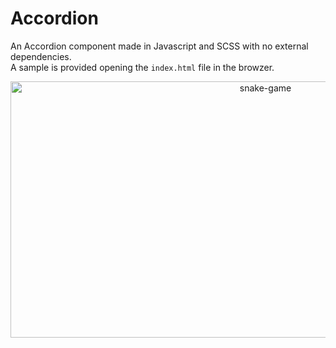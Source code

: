 # Accordion

An Accordion component made in Javascript and SCSS with no external dependencies.  
A sample is provided opening the ``index.html`` file in the browzer.

<p align="center">
  <img src="https://user-images.githubusercontent.com/17745398/186990451-daffa2a7-f48b-47c8-8347-e7836de3ca7a.gif" alt="snake-game" width="800" height="410"/>
</p>
